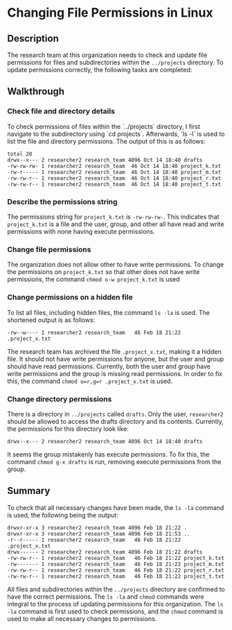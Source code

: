 <h1>Changing File Permissions in Linux</h1>
<h2>Description</h2>

The research team at this organization needs to check and update file permissions for files and subdirectories within the `../projects` directory. To update permissions correctly, the following tasks are completed:

<h2>Walkthrough</h2>
<h3>Check file and directory details</h3>
To check permissions of files within the  `../projects` directory, I first navigate to the subdirectory using `cd projects`. Afterwards, `ls -l` is used to list the file and directory permissions. The output of this is as follows:

```console
total 20
drwx--x--- 2 researcher2 research_team 4096 Oct 14 18:40 drafts
-rw-rw-rw- 1 researcher2 research_team  46 Oct 14 18:40 project_k.txt
-rw-r----- 1 researcher2 research_team  46 Oct 14 18:40 project_m.txt
-rw-rw-r-- 1 researcher2 research_team  46 Oct 14 18:40 project_r.txt
-rw-rw-r-- 1 researcher2 research_team  46 Oct 14 18:40 project_t.txt
```

<h3>Describe the permissions string</h3>

The permissions string for `project_k.txt` is `-rw-rw-rw-`. This indicates that `project_k.txt` is a file and the user, group, and other all have read and write permissions with none having execute permissions. 

<h3>Change file permissions</h3>

The organization does not allow other to have write permissions. To change the permissions on `project_k.txt` so that other does not have write permissions, the command `chmod o-w project_k.txt` is used

<h3>Change permissions on a hidden file</h3>

To list all files, including hidden files, the command `ls -la` is used. The shortened output is as follows:

```console
-rw--w---- 1 researcher2 research_team   46 Feb 18 21:22 .project_x.txt
```

The research team has archived the file `.project_x.txt`, making it a hidden file. It should not have write permissions for anyone, but the user and group should have read permissions. Currently, both the user and group have write permissions and the group is missing read permissions. In order to fix this, the command `chmod u=r,g=r .project_x.txt` is used.

<h3>Change directory permissions</h3>

There is a directory in `../projects` called `drafts`. Only the user, `researcher2` should be allowed to access the drafts directory and its contents. Currently, the permissions for this directory look like:

```console
drwx--x--- 2 researcher2 research_team 4096 Oct 14 18:40 drafts
```

It seems the group mistakenly has execute permissions. To fix this, the command `chmod g-x drafts` is run, removing execute permissions from the group.

<h2>Summary</h2>

To check that all necessary changes have been made, the `ls -la` command is used, the following being the output:

```console
drwxr-xr-x 3 researcher2 research_team 4096 Feb 18 21:22 .
drwxr-xr-x 3 researcher2 research_team 4096 Feb 18 21:53 ..
-r--r----- 1 researcher2 research_team   46 Feb 18 21:22 .project_x.txt
drwx------ 2 researcher2 research_team 4096 Feb 18 21:22 drafts
-rw-rw-r-- 1 researcher2 research_team   46 Feb 18 21:22 project_k.txt
-rw------- 1 researcher2 research_team   46 Feb 18 21:22 project_m.txt
-rw-rw-r-- 1 researcher2 research_team   46 Feb 18 21:22 project_r.txt
-rw-rw-r-- 1 researcher2 research_team   46 Feb 18 21:22 project_t.txt
```

All files and subdirectories within the `../projects` directory are confirmed to have the correct permissions. The `ls -la` and `chmod` commands were integral to the process of updating permissions for this organization. The `ls -la` command is first used to check permissions, and the `chmod` command is used to make all necessary changes to permissions.
